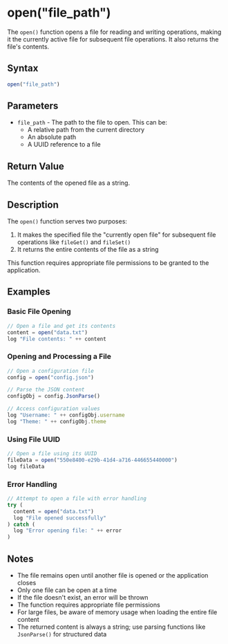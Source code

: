 # open("file_path")

The `open()` function opens a file for reading and writing operations, making it the currently active file for subsequent file operations. It also returns the file's contents.

## Syntax

```javascript
open("file_path")
```

## Parameters

- `file_path` - The path to the file to open. This can be:
  - A relative path from the current directory
  - An absolute path
  - A UUID reference to a file

## Return Value

The contents of the opened file as a string.

## Description

The `open()` function serves two purposes:

1. It makes the specified file the "currently open file" for subsequent file operations like `fileGet()` and `fileSet()`
2. It returns the entire contents of the file as a string

This function requires appropriate file permissions to be granted to the application.

## Examples

### Basic File Opening

```javascript
// Open a file and get its contents
content = open("data.txt")
log "File contents: " ++ content
```

### Opening and Processing a File

```javascript
// Open a configuration file
config = open("config.json")

// Parse the JSON content
configObj = config.JsonParse()

// Access configuration values
log "Username: " ++ configObj.username
log "Theme: " ++ configObj.theme
```

### Using File UUID

```javascript
// Open a file using its UUID
fileData = open("550e8400-e29b-41d4-a716-446655440000")
log fileData
```

### Error Handling

```javascript
// Attempt to open a file with error handling
try (
  content = open("data.txt")
  log "File opened successfully"
) catch (
  log "Error opening file: " ++ error
)
```

## Notes

- The file remains open until another file is opened or the application closes
- Only one file can be open at a time
- If the file doesn't exist, an error will be thrown
- The function requires appropriate file permissions
- For large files, be aware of memory usage when loading the entire file content
- The returned content is always a string; use parsing functions like `JsonParse()` for structured data 
